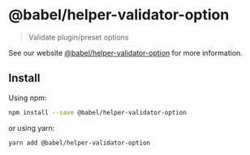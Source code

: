 # @babel/helper-validator-option

> Validate plugin/preset options

See our
website [@babel/helper-validator-option](https://babeljs.io/docs/babel-helper-validator-option) for
more information.

## Install

Using npm:

```sh
npm install --save @babel/helper-validator-option
```

or using yarn:

```sh
yarn add @babel/helper-validator-option
```

